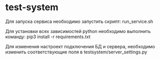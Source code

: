 #         test-system
Для запуска сервиса необходимо запустить скрипт: run_service.sh

Для установки всех зависимостей python необходимо выполнить команду: pip3 install -r requirements.txt

Для изменения настроект подключения БД и сервера, необходимо изменить соответствующие поля в testsystem/server_settings.py



